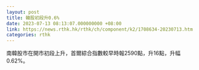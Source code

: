 ```yaml
---
layout: post
title: 韓股初段升0.6%
date: 2023-07-13 08:13:07.000000000 +08:00
link: https://news.rthk.hk/rthk/ch/component/k2/1708634-20230713.htm
categories: rthk
---
```


南韓股市在開市初段上升，首爾綜合指數較早時報2590點，升16點，升幅0.62%。
